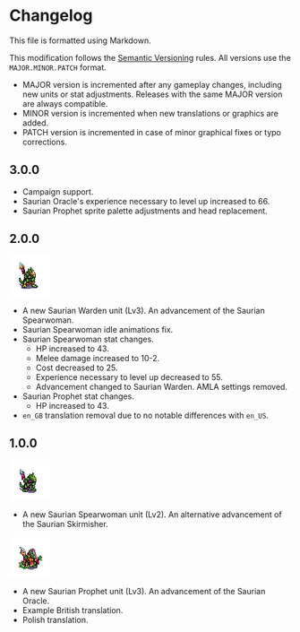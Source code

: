 # Changelog

This file is formatted using Markdown.

This modification follows the [Semantic Versioning](https://semver.org/) rules.
All versions use the `MAJOR.MINOR.PATCH` format.

* MAJOR version is incremented after any gameplay changes, including new units
or stat adjustments. Releases with the same MAJOR version are always compatible.
* MINOR version is incremented when new translations or graphics are added.
* PATCH version is incremented in case of minor graphical fixes or typo corrections.

## 3.0.0

* Campaign support.
* Saurian Oracle's experience necessary to level up increased to 66.
* Saurian Prophet sprite palette adjustments and head replacement.

## 2.0.0

![Saurian Warden](images/units/saurians/warden/warden.png)
* A new Saurian Warden unit (Lv3).
  An advancement of the Saurian Spearwoman.
* Saurian Spearwoman idle animations fix.
* Saurian Spearwoman stat changes.
  * HP increased to 43.
  * Melee damage increased to 10-2.
  * Cost decreased to 25.
  * Experience necessary to level up decreased to 55.
  * Advancement changed to Saurian Warden. AMLA settings removed.
* Saurian Prophet stat changes.
  * HP increased to 43.
* `en_GB` translation removal due to no notable differences with `en_US`.

## 1.0.0

![Saurian Spearwoman](images/units/saurians/spearwoman/spearwoman.png)
* A new Saurian Spearwoman unit (Lv2).
  An alternative advancement of the Saurian Skirmisher.

![Saurian Prophet](images/units/saurians/prophet/prophet.png)
* A new Saurian Prophet unit (Lv3).
  An advancement of the Saurian Oracle.
* Example British translation.
* Polish translation.
